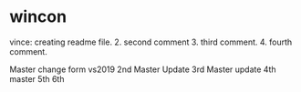 # wincon

vince: creating readme file.
2. second comment
3. third comment.
4. fourth comment.

Master change form vs2019
2nd Master Update
3rd Master update
4th master
5th
6th